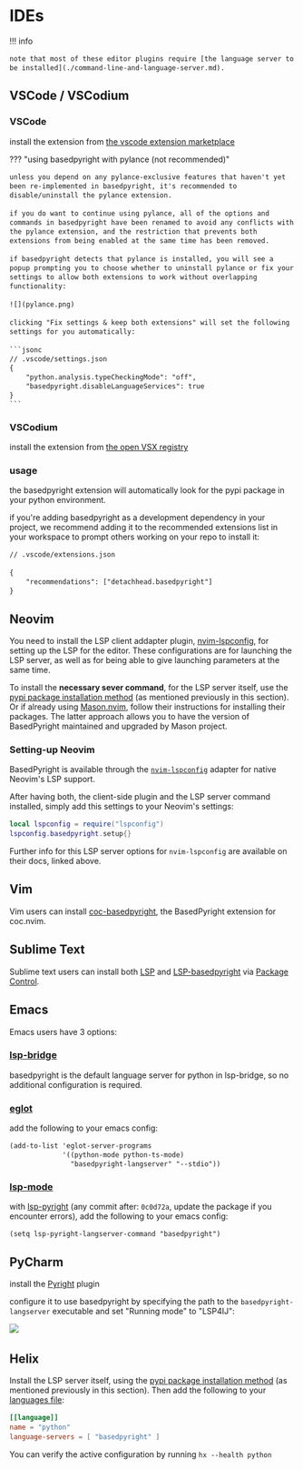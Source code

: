 # IDEs

!!! info

    note that most of these editor plugins require [the language server to be installed](./command-line-and-language-server.md).

## VSCode / VSCodium

### VSCode

install the extension from [the vscode extension marketplace](https://marketplace.visualstudio.com/items?itemName=detachhead.basedpyright)

??? "using basedpyright with pylance (not recommended)"

    unless you depend on any pylance-exclusive features that haven't yet been re-implemented in basedpyright, it's recommended to disable/uninstall the pylance extension.

    if you do want to continue using pylance, all of the options and commands in basedpyright have been renamed to avoid any conflicts with the pylance extension, and the restriction that prevents both extensions from being enabled at the same time has been removed.

    if basedpyright detects that pylance is installed, you will see a popup prompting you to choose whether to uninstall pylance or fix your settings to allow both extensions to work without overlapping functionality:

    ![](pylance.png)

    clicking "Fix settings & keep both extensions" will set the following settings for you automatically:

    ```jsonc
    // .vscode/settings.json
    {
        "python.analysis.typeCheckingMode": "off",
        "basedpyright.disableLanguageServices": true
    }
    ```

### VSCodium

install the extension from [the open VSX registry](https://open-vsx.org/extension/detachhead/basedpyright)

### usage

the basedpyright extension will automatically look for the pypi package in your python environment.

if you're adding basedpyright as a development dependency in your project, we recommend adding it to the recommended extensions list in your workspace to prompt others working on your repo to install it:

```jsonc
// .vscode/extensions.json

{
    "recommendations": ["detachhead.basedpyright"]
}
```

## Neovim

You need to install the LSP client addapter plugin,
[nvim-lspconfig](https://github.com/neovim/nvim-lspconfig), for setting up the
LSP for the editor. These configurations are for launching the LSP server,
as well as for being able to give launching parameters at the same time.

To install the **necessary sever command**, for the LSP server itself, use the
[pypi package installation method](./command-line-and-language-server.md) (as
mentioned previously in this section). Or if already using
[Mason.nvim](https://github.com/williamboman/mason.nvim), follow their
instructions for installing their packages. The latter approach allows you to
have the version of BasedPyright maintained and upgraded by Mason project.

### Setting-up Neovim

BasedPyright is available through the
[`nvim-lspconfig`](https://github.com/neovim/nvim-lspconfig/blob/master/doc/server_configurations.md#basedpyright)
adapter for native Neovim's LSP support.

After having both, the client-side plugin and the LSP server command installed,
simply add this settings to your Neovim's settings:

```lua
local lspconfig = require("lspconfig")
lspconfig.basedpyright.setup{}
```

Further info for this LSP server options for `nvim-lspconfig` are available on
their docs, linked above.

## Vim

Vim users can install [coc-basedpyright](https://github.com/fannheyward/coc-basedpyright), the BasedPyright extension for coc.nvim.

## Sublime Text

Sublime text users can install both [LSP](https://packagecontrol.io/packages/LSP) and [LSP-basedpyright](https://packagecontrol.io/packages/LSP-basedpyright) via [Package Control](https://packagecontrol.io).

## Emacs

Emacs users have 3 options:

### [lsp-bridge](https://github.com/manateelazycat/lsp-bridge)

basedpyright is the default language server for python in lsp-bridge, so no additional configuration is required.

### [eglot](https://github.com/joaotavora/eglot)

add the following to your emacs config:

```emacs-lisp
(add-to-list 'eglot-server-programs
             '((python-mode python-ts-mode)
               "basedpyright-langserver" "--stdio"))
```

### [lsp-mode](https://github.com/emacs-lsp/lsp-mode)

with [lsp-pyright](https://github.com/emacs-lsp/lsp-pyright) (any commit after: `0c0d72a`, update the package if you encounter errors), add the following to your emacs config:

```emacs-lisp
(setq lsp-pyright-langserver-command "basedpyright")
```

## PyCharm

install the [Pyright](https://plugins.jetbrains.com/plugin/24145) plugin

configure it to use basedpyright by specifying the path to the `basedpyright-langserver` executable and set "Running mode" to "LSP4IJ":

![](https://github.com/user-attachments/assets/accfc498-825c-4c39-9e2c-35195c41fd67)

## Helix

Install the LSP server itself, using the [pypi package installation method](./command-line-and-language-server.md) (as mentioned previously in this section).
Then add the following to your [languages file](https://docs.helix-editor.com/languages.html):

```toml
[[language]]
name = "python"
language-servers = [ "basedpyright" ]
```

You can verify the active configuration by running `hx --health python`
